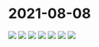 # 2021-08-08

<image-container>
  <img preview="0" src="http://wangleant.com/turtle-source/IMG_20210808_135522.jpg"/>
</image-container>
<image-container>
  <img preview="0" src="http://wangleant.com/turtle-source/IMG_20210808_135648.jpg"/>
</image-container>
<image-container>
  <img preview="0" src="http://wangleant.com/turtle-source/IMG_20210808_135708.jpg"/>
</image-container>
<image-container>
  <img preview="0" src="http://wangleant.com/turtle-source/IMG_20210808_135756.jpg"/>
</image-container>
<image-container>
  <img preview="0" src="http://wangleant.com/turtle-source/IMG_20210808_135847.jpg"/>
</image-container>
<image-container>
  <img preview="0" src="http://wangleant.com/turtle-source/IMG_20210808_140015.jpg"/>
</image-container>
<image-container>
  <img preview="0" src="http://wangleant.com/turtle-source/IMG_20210808_142234.jpg"/>
</image-container>
<video-container>
  <source src="http://wangleant.com/turtle-source/VID_20210808_120309.mp4"/>
</video-container>
<video-container>
  <source src="http://wangleant.com/turtle-source/VID_20210808_142340.mp4"/>
</video-container>